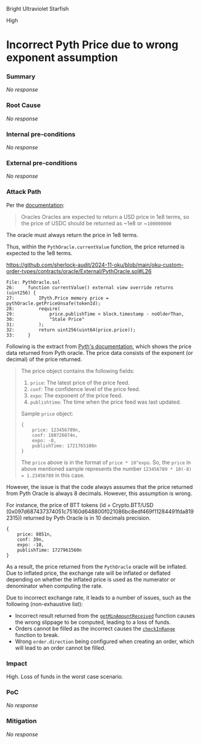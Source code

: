 Bright Ultraviolet Starfish

High

# Incorrect Pyth Price due to wrong exponent assumption

### Summary

_No response_

### Root Cause

_No response_

### Internal pre-conditions

_No response_

### External pre-conditions

_No response_

### Attack Path

Per the [documentation](https://github.com/sherlock-audit/2024-11-oku-xiaoming9090/tree/main/oku-custom-order-types#oracles):

> Oracles
> Oracles are expected to return a USD price in 1e8 terms, so the price of USDC should be returned as ~1e8 or ~`100000000`

The oracle must always return the price in 1e8 terms.

Thus, within the `PythOracle.currentValue` function, the price returned is expected to the 1e8 terms.

https://github.com/sherlock-audit/2024-11-oku/blob/main/oku-custom-order-types/contracts/oracle/External/PythOracle.sol#L26

```solidity
File: PythOracle.sol
26:     function currentValue() external view override returns (uint256) {
27:         IPyth.Price memory price = pythOracle.getPriceUnsafe(tokenId);
28:         require(
29:             price.publishTime < block.timestamp - noOlderThan,
30:             "Stale Price"
31:         );
32:         return uint256(uint64(price.price));
33:     }
```

Following is the extract from [Pyth's documentation](https://api-reference.pyth.network/price-feeds/evm/getPriceNoOlderThan), which shows the price data returned from Pyth oracle. The price data consists of the exponent (or decimal) of the price returned.

> The price object contains the following fields:
>
> 1. `price`: The latest price of the price feed.
> 2. `conf`: The confidence level of the price feed.
> 3. `expo`: The exponent of the price feed.
> 4. `publishtime`: The time when the price feed was last updated.
>
> Sample `price` object:
>
> ```
> {
>     price: 123456789n,
>     conf: 180726074n,
>     expo: -8,
>     publishTime: 1721765108n
> }
> ```
>
> The `price` above is in the format of `price * 10^expo`. So, the `price` in above mentioned sample represents the number `123456789 * 10(-8) = 1.23456789` in this case.

However, the issue is that the code always assumes that the price returned from Pyth Oracle is always 8 decimals. However, this assumption is wrong. 

For instance, the price of BTT tokens (id = Crypto.BTT/USD (0x097d687437374051c75160d648800f021086bc8edf469f11284491fda8192315)) returned by Pyth Oracle is in 10 decimals precision.

```solidity
{
    price: 8851n,
    conf: 39n,
    expo: -10,
    publishTime: 1727961560n
}
```

As a result, the price returned from the `PythOracle` oracle will be inflated. Due to inflated price, the exchange rate will be inflated or deflated depending on whether the inflated price is used as the numerator or denominator when computing the rate. 

Due to incorrect exchange rate, it leads to a number of issues, such as the following (non-exhaustive list):

- Incorrect result returned from the  [`getMinAmountReceived`](https://github.com/sherlock-audit/2024-11-oku/blob/main/oku-custom-order-types/contracts/automatedTrigger/AutomationMaster.sol#L100) function causes the wrong slippage to be computed, leading to a loss of funds.
- Orders cannot be filled as the incorrect causes the [`checkInRange`](https://github.com/sherlock-audit/2024-11-oku/blob/main/oku-custom-order-types/contracts/automatedTrigger/Bracket.sol#L587) function to break.
- Wrong `order.direction` being configured when creating an order, which will lead to an order cannot be filled.

### Impact

High. Loss of funds in the worst case scenario.

### PoC

_No response_

### Mitigation

_No response_